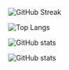 
<!--
### Hi there 👋

**RajeshRenato/RajeshRenato** is a ✨ _special_ ✨ repository because its `README.md` (this file) appears on your GitHub profile.

Here are some ideas to get you started:

- 🔭 I’m currently working on ...
- 🌱 I’m currently learning ...
- 👯 I’m looking to collaborate on ...
- 🤔 I’m looking for help with ...
- 💬 Ask me about ...
- 📫 How to reach me: ...
- 😄 Pronouns: ...
- ⚡ Fun fact: ...
-->

<!-- ![GitHub Streak](https://github-readme-streak-stats.herokuapp.com/?user=klenty-rajesh&theme=radical) -->


![GitHub Streak](https://github-readme-streak-stats.herokuapp.com/?user=RajeshRenato&theme=radical)      


![Top Langs](https://github-readme-stats.vercel.app/api/top-langs/?username=RajeshRenato&theme=radical&langs_count=8)


![GitHub stats](https://github-readme-stats.vercel.app/api?username=RajeshRenato&show_icons=true&theme=radical&count_private=true)


![GitHub stats](https://github-readme-stats.vercel.app/api?username=klenty-rajesh&show_icons=true&theme=radical&count_private=true)



